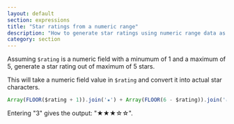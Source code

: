 ```yaml
---
layout: default
section: expressions
title: "Star ratings from a numeric range"
description: "How to generate star ratings using numeric range data as input."
category: section
---
```


Assuming `$rating` is a numeric field with a minumum of 1 and a maximum of 5, generate a star rating out of maximum of 5 stars.

This will take a numeric field value in `$rating` and convert it into actual star characters.

```javascript
Array(FLOOR($rating + 1)).join('★') + Array(FLOOR(6 - $rating)).join('☆')
```

Entering "3" gives the output: "★★★☆☆".
